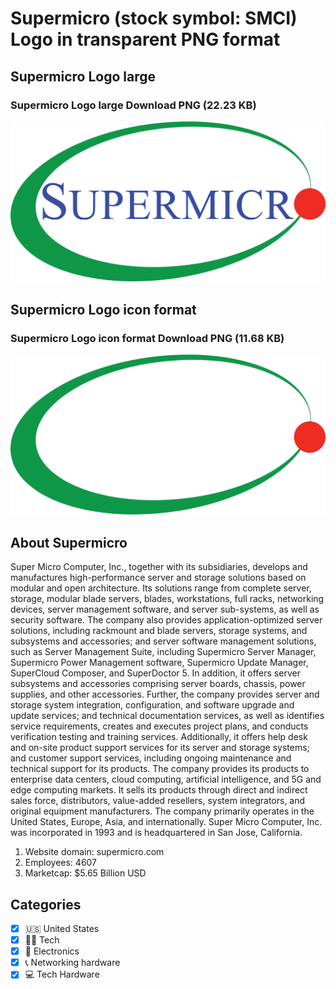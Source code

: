 # Supermicro (stock symbol: SMCI) Logo in transparent PNG format

## Supermicro Logo large

### Supermicro Logo large Download PNG (22.23 KB)

![Supermicro Logo large Download PNG (22.23 KB)](/img/orig/SMCI_BIG-9e4c1417.png)

## Supermicro Logo icon format

### Supermicro Logo icon format Download PNG (11.68 KB)

![Supermicro Logo icon format Download PNG (11.68 KB)](/img/orig/SMCI-e5b13585.png)

## About Supermicro

Super Micro Computer, Inc., together with its subsidiaries, develops and manufactures high-performance server and storage solutions based on modular and open architecture. Its solutions range from complete server, storage, modular blade servers, blades, workstations, full racks, networking devices, server management software, and server sub-systems, as well as security software. The company also provides application-optimized server solutions, including rackmount and blade servers, storage systems, and subsystems and accessories; and server software management solutions, such as Server Management Suite, including Supermicro Server Manager, Supermicro Power Management software, Supermicro Update Manager, SuperCloud Composer, and SuperDoctor 5. In addition, it offers server subsystems and accessories comprising server boards, chassis, power supplies, and other accessories. Further, the company provides server and storage system integration, configuration, and software upgrade and update services; and technical documentation services, as well as identifies service requirements, creates and executes project plans, and conducts verification testing and training services. Additionally, it offers help desk and on-site product support services for its server and storage systems; and customer support services, including ongoing maintenance and technical support for its products. The company provides its products to enterprise data centers, cloud computing, artificial intelligence, and 5G and edge computing markets. It sells its products through direct and indirect sales force, distributors, value-added resellers, system integrators, and original equipment manufacturers. The company primarily operates in the United States, Europe, Asia, and internationally. Super Micro Computer, Inc. was incorporated in 1993 and is headquartered in San Jose, California.

1. Website domain: supermicro.com
2. Employees: 4607
3. Marketcap: $5.65 Billion USD


## Categories
- [x] 🇺🇸 United States
- [x] 👩‍💻 Tech
- [x] 🔌 Electronics
- [x] 📞 Networking hardware
- [x] 💻 Tech Hardware

